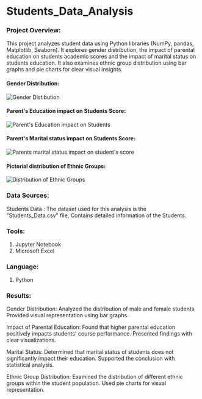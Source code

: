 # Students_Data_Analysis

### Project Overview:
This project analyzes student data using Python libraries (NumPy, pandas, Matplotlib, Seaborn). It explores gender distribution, the impact of parental education on students academic scores and the impact of marital status on students education. It also examines ethnic group distribution using bar graphs and pie charts for clear visual insights.

#### Gender Distribution:

![Gender Distibution](https://github.com/shreyasmc1234/Students_Data_Analysis/assets/140893678/76810448-db30-4096-ba50-eb3d1afcc061)

#### Parent's Education impact on Students Score:

![Parent's Education impact on Students](https://github.com/shreyasmc1234/Students_Data_Analysis/assets/140893678/cc104b58-5f2a-4efb-83b3-730c2af9689c)

#### Parent's Marital status impact on Students Score:

![Parents marital status impact on student's score](https://github.com/shreyasmc1234/Students_Data_Analysis/assets/140893678/eaa9559d-72c6-4f81-a891-4fb6fbc16e09)

#### Pictorial distribution of Ethnic Groups:

![Distribution of Ethnic Groups](https://github.com/shreyasmc1234/Students_Data_Analysis/assets/140893678/7dd240bd-2456-4471-8663-22f7d911c169)

### Data Sources:

Students Data : The dataset used for this analysis is the "Students_Data.csv" file, Contains detailed information of the Students.

### Tools:
1. Jupyter Notebook
2. Microsoft Excel

### Language:
1. Python

### Results:
Gender Distribution:
Analyzed the distribution of male and female students.
Provided visual representation using bar graphs.

Impact of Parental Education:
Found that higher parental education positively impacts students' course performance.
Presented findings with clear visualizations.

Marital Status:
Determined that marital status of students does not significantly impact their education.
Supported the conclusion with statistical analysis.

Ethnic Group Distribution:
Examined the distribution of different ethnic groups within the student population.
Used pie charts for visual representation.
